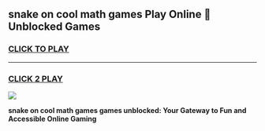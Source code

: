 
## snake on cool math games Play Online 👋 Unblocked Games
<h3>
<a href="https://news.freeplayer.one?title=snake_on_cool_math_games&ref=17CMG">CLICK TO PLAY</a></h3>
<hr>

<h3>
<a href="https://news.freeplayer.one?title=snake_on_cool_math_games&ref=17CMG">CLICK 2 PLAY</a>
  
</h3>

<a href="https://news.freeplayer.one?title=snake_on_cool_math_games&ref=17CMG/"><img src="https://clearcache.store/games.png"></a>


**snake on cool math games games unblocked: Your Gateway to Fun and Accessible Online Gaming**
